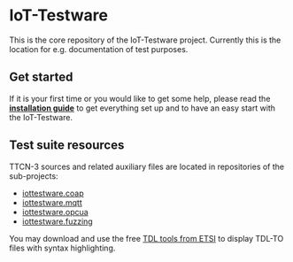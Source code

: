 # IoT-Testware
This is the core repository of the IoT-Testware project. Currently this is the location for e.g. documentation of test purposes.

## Get started
If it is your first time or you would like to get some help, please read the **[installation guide](https://github.com/eclipse/iottestware/blob/master/docs/INSTALL.md)** to get everything set up and to have an easy start with the IoT-Testware.

## Test suite resources
TTCN-3 sources and related auxiliary files are located in repositories of the sub-projects:
* [iottestware.coap](https://github.com/eclipse/iottestware.coap)
* [iottestware.mqtt](https://github.com/eclipse/iottestware.mqtt)
* [iottestware.opcua](https://github.com/eclipse/iottestware.opcua)
* [iottestware.fuzzing](https://github.com/eclipse/iottestware.fuzzing)

You may download and use the free [TDL tools from ETSI](https://tdl.etsi.org/index.php/open-source) to display TDL-TO files with syntax highlighting.
